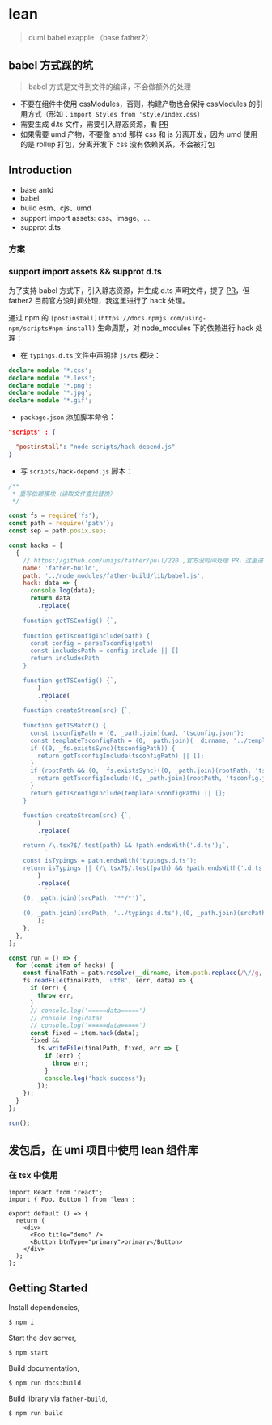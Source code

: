 # lean

> dumi babel exapple （base father2）

## babel 方式踩的坑

> babel 方式是文件到文件的编译，不会做额外的处理

- 不要在组件中使用 cssModules，否则，构建产物也会保持 cssModules 的引用方式（形如：`import Styles from 'style/index.css`）
- 需要生成 d.ts 文件，需要引入静态资源，看 [PR](https://github.com/umijs/father/pull/220)
- 如果需要 umd 产物，不要像 antd 那样 css 和 js 分离开发，因为 umd 使用的是 rollup 打包，分离开发下 css 没有依赖关系，不会被打包

## Introduction

- base antd
- babel
- build esm、cjs、umd
- support import assets: css、image、...
- supprot d.ts

### 方案

### support import assets && supprot d.ts

为了支持 babel 方式下，引入静态资源，并生成 d.ts 声明文件，提了 [PR](https://github.com/umijs/father/pull/220)，但 father2 目前官方没时间处理，我这里进行了 hack 处理。

通过 npm 的 `[postinstall](https://docs.npmjs.com/using-npm/scripts#npm-install)` 生命周期，对 node_modules 下的依赖进行 hack 处理：

- 在 `typings.d.ts` 文件中声明非 `js/ts` 模块：

```ts
declare module '*.css';
declare module '*.less';
declare module '*.png';
declare module '*.jpg';
declare module '*.gif';
```

- `package.json` 添加脚本命令：

```json
"scripts" : {

  "postinstall": "node scripts/hack-depend.js"
}
```

- 写 `scripts/hack-depend.js` 脚本：

```js
/**
 * 重写依赖模块（读取文件查找替换）
 */

const fs = require('fs');
const path = require('path');
const sep = path.posix.sep;

const hacks = [
  {
    // https://github.com/umijs/father/pull/220 ,官方没时间处理 PR，这里进行 hack 处理
    name: 'father-build',
    path: '../node_modules/father-build/lib/babel.js',
    hack: data => {
      console.log(data);
      return data
        .replace(
          `
    function getTSConfig() {`,
          `
    function getTsconfigInclude(path) {
      const config = parseTsconfig(path)
      const includesPath = config.include || []
      return includesPath
    }

    function getTSConfig() {`,
        )
        .replace(
          `
    function createStream(src) {`,
          `
    function getTSMatch() {
      const tsconfigPath = (0, _path.join)(cwd, 'tsconfig.json');
      const templateTsconfigPath = (0, _path.join)(__dirname, '../template/tsconfig.json');
      if ((0, _fs.existsSync)(tsconfigPath)) {
        return getTsconfigInclude(tsconfigPath) || [];
      }
      if (rootPath && (0, _fs.existsSync)((0, _path.join)(rootPath, 'tsconfig.json'))) {
        return getTsconfigInclude((0, _path.join)(rootPath, 'tsconfig.json')) || [];
      }
      return getTsconfigInclude(templateTsconfigPath) || [];
    }

    function createStream(src) {`,
        )
        .replace(
          `
    return /\.tsx?$/.test(path) && !path.endsWith('.d.ts');`,
          `
    const isTypings = path.endsWith('typings.d.ts');
    return isTypings || (/\.tsx?$/.test(path) && !path.endsWith('.d.ts'));`,
        )
        .replace(
          `
    (0, _path.join)(srcPath, '**/*')`,
          `
    (0, _path.join)(srcPath, '../typings.d.ts'),(0, _path.join)(srcPath, '../index.d.ts'),(0, _path.join)(srcPath, '../typings/index.d.ts'),(0, _path.join)(srcPath, '**/*'),`,
        );
    },
  },
];

const run = () => {
  for (const item of hacks) {
    const finalPath = path.resolve(__dirname, item.path.replace(/\//g, sep));
    fs.readFile(finalPath, 'utf8', (err, data) => {
      if (err) {
        throw err;
      }
      // console.log('=====data=====')
      // console.log(data)
      // console.log('=====data=====')
      const fixed = item.hack(data);
      fixed &&
        fs.writeFile(finalPath, fixed, err => {
          if (err) {
            throw err;
          }
          console.log('hack success');
        });
    });
  }
};

run();
```

## 发包后，在 umi 项目中使用 lean 组件库

### 在 tsx 中使用

```tsx
import React from 'react';
import { Foo, Button } from 'lean';

export default () => {
  return (
    <div>
      <Foo title="demo" />
      <Button btnType="primary">primary</Button>
    </div>
  );
};
```

## Getting Started

Install dependencies,

```bash
$ npm i
```

Start the dev server,

```bash
$ npm start
```

Build documentation,

```bash
$ npm run docs:build
```

Build library via `father-build`,

```bash
$ npm run build
```
